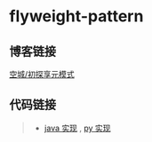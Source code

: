 # flyweight-pattern

## 博客链接

[空城/初探享元模式](http://koon.cool/flyweight.html)

## 代码链接

>- [java 实现](./java/FlyweightClient.java) , [py 实现](./python/flyweight_client.py)

